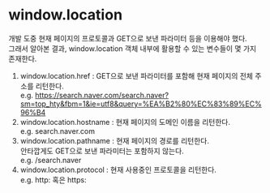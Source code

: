 # window.location
개발 도중 현재 페이지의 프로토콜과 GET으로 보낸 파라미터 등을 이용해야 했다.  
그래서 알아본 결과, window.location 객체 내부에 활용할 수 있는 변수들이 몇 가지 존재한다.
1. window.location.href : GET으로 보낸 파라미터를 포함해 현재 페이지의 전체 주소를 리턴한다.  
e.g. https://search.naver.com/search.naver?sm=top_hty&fbm=1&ie=utf8&query=%EA%B2%80%EC%83%89%EC%96%B4
1. window.location.hostname : 현재 페이지의 도메인 이름을 리턴한다.  
e.g. search.naver.com
1. window.location.pathname : 현재 페이지의 경로를 리턴한다.  
안타깝게도 GET으로 보낸 파라미터는 포함하지 않는다.  
e.g. /search.naver
1. window.location.protocol : 현재 사용중인 프로토콜을 리턴한다.  
e.g. http: 혹은 https: